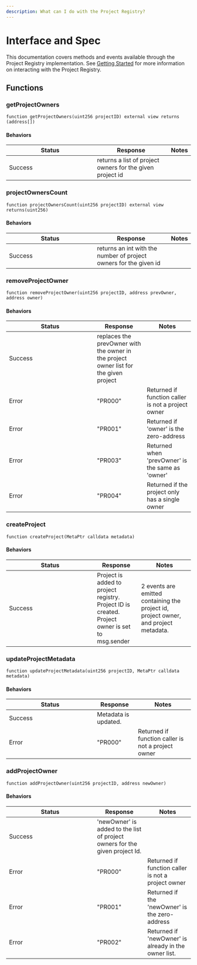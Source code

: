 ```yaml
---
description: What can I do with the Project Registry?
---
```


# Interface and Spec

This documentation covers methods and events available through the Project Registry implementation. See [Getting Started](getting-started.md) for more information on interacting with the Project Registry.

## Functions

### getProjectOwners

`function getProjectOwners(uint256 projectID) external view returns (address[])`

#### Behaviors&#x20;

<table><thead><tr><th width="224">Status</th><th>Response</th><th>Notes</th></tr></thead><tbody><tr><td>Success</td><td>returns a list of project owners for the given project id</td><td></td></tr></tbody></table>

### projectOwnersCount

```
function projectOwnersCount(uint256 projectID) external view returns(uint256)
```

#### Behaviors&#x20;

<table><thead><tr><th width="224">Status</th><th>Response</th><th>Notes</th></tr></thead><tbody><tr><td>Success</td><td>returns an int with the number of project owners for the given id</td><td></td></tr></tbody></table>

### removeProjectOwner

```
function removeProjectOwner(uint256 projectID, address prevOwner, address owner)
```

#### Behaviors&#x20;

<table><thead><tr><th width="224">Status</th><th>Response</th><th>Notes</th></tr></thead><tbody><tr><td>Success</td><td>replaces the prevOwner with the owner in the project owner list for the given project</td><td></td></tr><tr><td>Error</td><td>"PR000"</td><td>Returned if function caller is not a project owner</td></tr><tr><td>Error</td><td>"PR001"</td><td>Returned if 'owner' is the zero-address</td></tr><tr><td>Error</td><td>"PR003"</td><td>Returned when 'prevOwner' is the same as 'owner'</td></tr><tr><td>Error</td><td>"PR004"</td><td>Returned if the project only has a single owner</td></tr></tbody></table>

### createProject

```
function createProject(MetaPtr calldata metadata)
```

#### Behaviors&#x20;

<table><thead><tr><th width="224">Status</th><th>Response</th><th>Notes</th></tr></thead><tbody><tr><td>Success</td><td>Project is added to project registry.<br>Project ID is created.<br>Project owner is set to msg.sender</td><td>2 events are emitted containing the project id, project owner, and project metadata.</td></tr></tbody></table>

### updateProjectMetadata

```
function updateProjectMetadata(uint256 projectID, MetaPtr calldata metadata)
```

#### Behaviors&#x20;

<table><thead><tr><th width="224">Status</th><th>Response</th><th>Notes</th></tr></thead><tbody><tr><td>Success</td><td>Metadata is updated. </td><td></td></tr><tr><td>Error</td><td>"PR000"</td><td>Returned if function caller is not a project owner</td></tr></tbody></table>

### addProjectOwner

```
function addProjectOwner(uint256 projectID, address newOwner)
```

#### Behaviors&#x20;

<table><thead><tr><th width="224">Status</th><th>Response</th><th>Notes</th></tr></thead><tbody><tr><td>Success</td><td>'newOwner' is added to the list of project owners for the given project Id.</td><td></td></tr><tr><td>Error</td><td>"PR000"</td><td>Returned if function caller is not a project owner</td></tr><tr><td>Error</td><td>"PR001"</td><td>Returned if the 'newOwner' is the zero-address</td></tr><tr><td>Error</td><td>"PR002"</td><td>Returned if 'newOwner' is already in the owner list.</td></tr></tbody></table>
